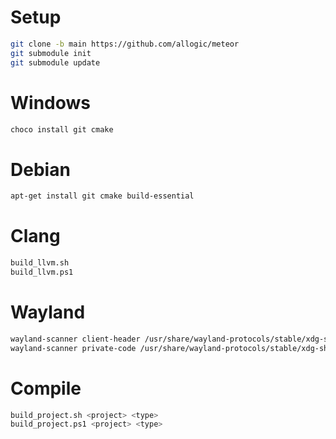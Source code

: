 # Setup

```sh
git clone -b main https://github.com/allogic/meteor
git submodule init
git submodule update
```

# Windows

```sh
choco install git cmake
```

# Debian

```sh
apt-get install git cmake build-essential
```

# Clang

```sh
build_llvm.sh
build_llvm.ps1
```

# Wayland

```sh
wayland-scanner client-header /usr/share/wayland-protocols/stable/xdg-shell/xdg-shell.xml xdgshell.h
wayland-scanner private-code /usr/share/wayland-protocols/stable/xdg-shell/xdg-shell.xml xdgshell.c
```

# Compile

```sh
build_project.sh <project> <type>
build_project.ps1 <project> <type>
```
